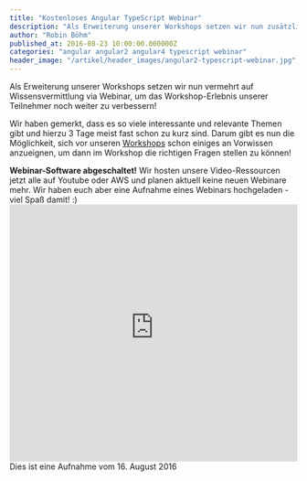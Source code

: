 ```yaml
---
title: "Kostenloses Angular TypeScript Webinar"
description: "Als Erweiterung unserer Workshops setzen wir nun zusätzlich auf die Wissensvermittlung via Webinar. Findet einen ersten Einstieg in Angular."
author: "Robin Böhm"
published_at: 2016-08-23 10:00:00.000000Z
categories: "angular angular2 angular4 typescript webinar"
header_image: "/artikel/header_images/angular2-typescript-webinar.jpg"
---
```


Als Erweiterung unserer Workshops setzen wir nun vermehrt auf Wissensvermittlung via Webinar, um das Workshop-Erlebnis unserer Teilnehmer noch weiter zu verbessern!

Wir haben gemerkt, dass es so viele interessante und relevante Themen gibt und hierzu 3 Tage meist fast schon zu kurz sind. Darum gibt es nun die Möglichkeit, sich vor unseren [Workshops](/workshops/angular-intensiv/) schon einiges an Vorwissen anzueignen, um dann im Workshop die richtigen Fragen stellen zu können!


<div class="alert alert-info">
  <strong>Webinar-Software abgeschaltet!</strong>
  Wir hosten unsere Video-Ressourcen jetzt alle auf Youtube oder AWS und planen aktuell keine neuen Webinare mehr.
  Wir haben euch aber eine Aufnahme eines Webinars hochgeladen - viel Spaß damit! :)
  <br/>
</div>

<iframe width="100%" height="450" src="https://www.youtube-nocookie.com/embed/tSbir2jetHg?rel=0&autoplay=0" frameborder="0" allowfullscreen></iframe>

<div class="alert alert-warning">
  Dies ist eine Aufnahme vom 16. August 2016
</div>



